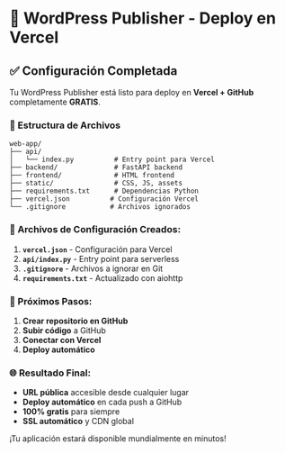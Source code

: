 # 🚀 WordPress Publisher - Deploy en Vercel

## ✅ Configuración Completada

Tu WordPress Publisher está listo para deploy en **Vercel + GitHub** completamente **GRATIS**.

### 📁 Estructura de Archivos
```
web-app/
├── api/
│   └── index.py          # Entry point para Vercel
├── backend/              # FastAPI backend
├── frontend/             # HTML frontend  
├── static/               # CSS, JS, assets
├── requirements.txt      # Dependencias Python
├── vercel.json          # Configuración Vercel
└── .gitignore           # Archivos ignorados
```

### 🔧 Archivos de Configuración Creados:

1. **`vercel.json`** - Configuración para Vercel
2. **`api/index.py`** - Entry point para serverless
3. **`.gitignore`** - Archivos a ignorar en Git
4. **`requirements.txt`** - Actualizado con aiohttp

### 🚀 Próximos Pasos:

1. **Crear repositorio en GitHub**
2. **Subir código** a GitHub
3. **Conectar con Vercel**
4. **Deploy automático**

### 🌐 Resultado Final:
- **URL pública** accesible desde cualquier lugar
- **Deploy automático** en cada push a GitHub
- **100% gratis** para siempre
- **SSL automático** y CDN global

¡Tu aplicación estará disponible mundialmente en minutos!